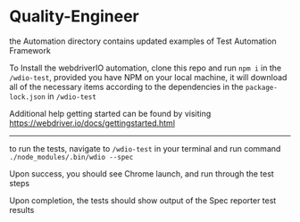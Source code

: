 # Quality-Engineer
the Automation directory contains updated examples of Test Automation Framework

To Install the webdriverIO automation, clone this repo and run `npm i` in the `/wdio-test`, provided you have NPM on your local machine, it will download all of the necessary items according to the dependencies in the `package-lock.json` in `/wdio-test`

Additional help getting started can be found by visiting https://webdriver.io/docs/gettingstarted.html

_______

to run the tests, navigate to `/wdio-test` in your terminal and run command `./node_modules/.bin/wdio --spec`

Upon success, you should see Chrome launch, and run through the test steps

Upon completion, the tests should show output of the Spec reporter test results
